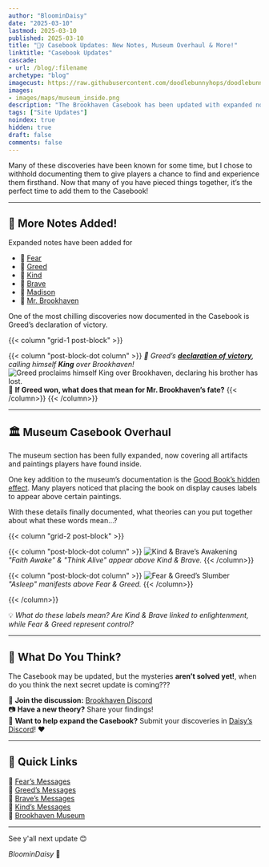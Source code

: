 ```yaml
---
author: "BloominDaisy"
date: "2025-03-10"
lastmod: 2025-03-10
published: 2025-03-10
title: "🕵️‍♀️ Casebook Updates: New Notes, Museum Overhaul & More!"
linktitle: "Casebook Updates"
cascade:
- url: /blog/:filename
archetype: "blog"
imagecust: https://raw.githubusercontent.com/doodlebunnyhops/doodlebunnyhops.github.io/refs/heads/main/static/images/maps/museum_inside.png
images:
- images/maps/museum_inside.png
description: "The Brookhaven Casebook has been updated with expanded notes and a full museum overhaul, documenting hidden messages and artifacts that players have discovered."
tags: ["Site Updates"]
noindex: true
hidden: true
draft: false
comments: false
---
```


Many of these discoveries have been known for some time, but I chose to withhold documenting them to give players a chance to find and experience them firsthand. Now that many of you have pieced things together, it’s the perfect time to add them to the Casebook!

---

## **📜 More Notes Added!**  


Expanded notes have been added for 

- 📌 [Fear](/casebook/notes/fear/)
- 📌 [Greed](/casebook/notes/greed/)
- 📌 [Kind](/casebook/notes/kind/)
- 📌 [Brave](/casebook/notes/brave/)
- 📌 [Madison](/casebook/notes/madison/)
- 📌 [Mr. Brookhaven](/casebook/notes/mrbrookhaven/)

One of the most chilling discoveries now documented in the Casebook is Greed’s declaration of victory. 

{{< column "grid-1 post-block" >}}

{{< column "post-block-dot column" >}}
_📜 Greed’s [**declaration of victory**](/casebook/notes/greed/#i-am-king), calling himself **King** over Brookhaven!_
![Greed proclaims himself King over Brookhaven, declaring his brother has lost.](/images/agency_coffin_portal_quest/agency_dungeon_message_greed_declares_victory.webp)
👑 **If Greed won, what does that mean for Mr. Brookhaven’s fate?**
{{< /column>}}
{{< /column>}}

  

---

## **🏛️ Museum Casebook Overhaul**  
The museum section has been fully expanded, now covering all artifacts and paintings players have found inside.  

One key addition to the museum’s documentation is the [Good Book’s hidden effect](/casebook/museum/display_items/good_book). Many players noticed that placing the book on display causes labels to appear above certain paintings. 

With these details finally documented, what theories can you put together about what these words mean...?

{{< column "grid-2 post-block" >}}

{{< column "post-block-dot column" >}}
![Kind & Brave’s Awakening](/images/bh/museum_good_book_reveals_good.webp)  
*"Faith Awake" & "Think Alive" appear above Kind & Brave.*
{{< /column>}}

{{< column "post-block-dot column" >}}
![Fear & Greed’s Slumber](/images/bh/museum_good_book_reveals_asleep.webp)  
*"Asleep" manifests above Fear & Greed.*
{{< /column>}}

{{< /column>}}

💡 *What do these labels mean? Are Kind & Brave linked to enlightenment, while Fear & Greed represent control?*  

---

## **🧐 What Do You Think?**  
The Casebook may be updated, but the mysteries **aren’t solved yet!**, when do you think the next secret update is coming???  

💬 **Join the discussion:** [Brookhaven Discord](https://discord.gg/wolfpaqgames)  
📷 **Have a new theory?** Share your findings!  
📖 **Want to help expand the Casebook?** Submit your discoveries in [Daisy’s Discord](https://discord.gg/fxhXWgxcHV)! ❤️  

---

## **🔗 Quick Links**  
📌 [Fear’s Messages](/casebook/notes/fear/)  
📌 [Greed’s Messages](/casebook/notes/greed/)  
📌 [Brave’s Messages](/casebook/notes/brave/)  
📌 [Kind’s Messages](/casebook/notes/kind/)  
📌 [Brookhaven Museum](/casebook/museum/)  

---

See y'all next update :blush:

_BloominDaisy_ 💜

